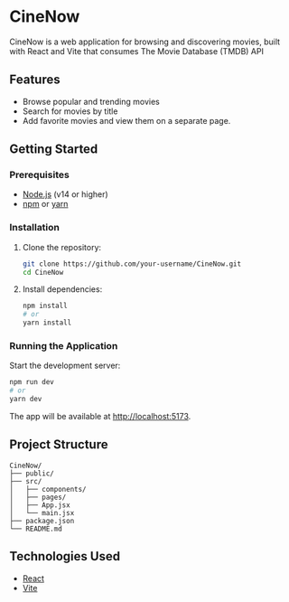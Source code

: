 # CineNow

CineNow is a web application for browsing and discovering movies, built with React and Vite that consumes The Movie Database (TMDB) API

## Features

- Browse popular and trending movies
- Search for movies by title
- Add favorite movies and view them on a separate page.

## Getting Started

### Prerequisites

- [Node.js](https://nodejs.org/) (v14 or higher)
- [npm](https://www.npmjs.com/) or [yarn](https://yarnpkg.com/)

### Installation

1. Clone the repository:
    ```bash
    git clone https://github.com/your-username/CineNow.git
    cd CineNow
    ```

2. Install dependencies:
    ```bash
    npm install
    # or
    yarn install
    ```

### Running the Application

Start the development server:
```bash
npm run dev
# or
yarn dev
```
The app will be available at [http://localhost:5173](http://localhost:5173).

## Project Structure

```
CineNow/
├── public/
├── src/
│   ├── components/
│   ├── pages/
│   ├── App.jsx
│   └── main.jsx
├── package.json
└── README.md
```

## Technologies Used

- [React](https://react.dev/)
- [Vite](https://vitejs.dev/)

